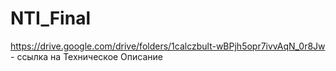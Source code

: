 # NTI_Final

https://drive.google.com/drive/folders/1calczbult-wBPjh5opr7ivvAqN_0r8Jw - ссылка на Техническое Описание
